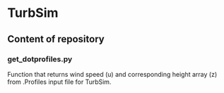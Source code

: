 # TurbSim

## Content of repository

### get_dotprofiles.py

Function that returns wind speed (u) and corresponding height array (z) from .Profiles input file for TurbSim.
